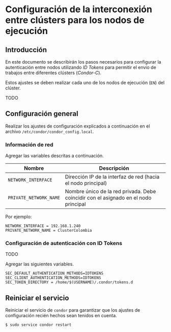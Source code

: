 # Configuración de la interconexión entre clústers para los nodos de ejecución

## Introducción

En este documento se describirán los pasos necesarios para configurar la autenticación entre nodos utilizando *ID Tokens* para permitir el envío de trabajos entre diferentes clústers (*Condor-C*).

Estos ajustes se deben realizar cada uno de los nodos de ejecución (`EN`) del clúster.

TODO

## Configuración general

Realizar los ajustes de configuración explicados a continuación en el archivo `/etc/condor/condor_config.local`.

### Información de red

Agregar las variables descritas a continuación.

| Nombre | Descripción |
| --- | --- |
| `NETWORK_INTERFACE` | Dirección IP de la interfaz de red (hacia el nodo principal) |
| `PRIVATE_NETWORK_NAME` | Nombre único de la red privada.  Debe coincidir con el asignado en el nodo principal |


Por ejemplo:

```
NETWORK_INTERFACE = 192.168.1.240
PRIVATE_NETWORK_NAME = ClusterColombia
``` 

### Configuración de autenticación con ID Tokens

TODO

Agregar las siguientes variables.

```
SEC_DEFAULT_AUTHENTICATION_METHODS=IDTOKENS
SEC_CLIENT_AUTHENTICATION_METHODS=IDTOKENS
SEC_TOKEN_DIRECTORY = /home/$(USERNAME)/.condor/tokens.d
```

## Reiniciar el servicio

Reiniciar el servicio de `condor` para garantizar que los ajustes de configuración recién hechos sean tenidos en cuenta.

```
$ sudo service condor restart
```
